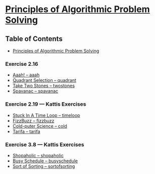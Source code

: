 <!-- omit from toc -->
# [Principles of Algorithmic Problem Solving](https://www.csc.kth.se/~jsannemo/slask/main.pdf)

<!-- omit from toc -->
## Table of Contents 
- [Principles of Algorithmic Problem Solving](#principles-of-algorithmic-problem-solving)

### Exercise 2.16
- [Aaah! – aaah](src/aaah.cpp)
- [Quadrant Selection – quadrant](src/quadrant.cpp)
- [Take Two Stones – twostones](src/twostones.cpp)
- [Spavanac – spavanac](src/spavanac.cpp)

### Exercise 2.19 — Kattis Exercises
- [Stuck In A Time Loop – timeloop](src/timeloop.cpp)
- [FizzBuzz – fizzbuzz](src/fizzbuzz.cpp)
- [Cold-puter Science – cold](src/cold.cpp)
- [Tarifa – tarifa](src/tarifa.cpp)

### Exercise 3.8 — Kattis Exercises
- [Shopaholic – shopaholic](src/shopaholic.cpp)
- [Busy Schedule – busyschedule](src/busyschedule.cpp)
- [Sort of Sorting – sortofsorting](src/sortofsorting.cpp)